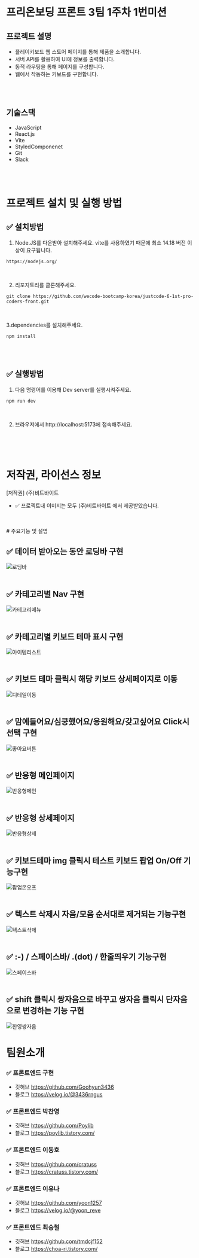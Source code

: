 # 프리온보딩 프론트 3팀 1주차 1번미션
## 프로젝트 설명
- 플레이키보드 웹 스토어 페이지를 통해 제품을 소개합니다.
- 서버 API를 활용하여 UI에 정보를 출력합니다.
- 동적 라우팅을 통해 페이지를 구성합니다.
- 웹에서 작동하는 키보드를 구현합니다.
<br/>
<br/>


## 기술스택
- JavaScript
- React.js
- Vite
- StyledComponenet
- Git
- Slack
<br/>
<br/>


# 프로젝트 설치 및 실행 방법
## ✅ 설치방법

1. Node.JS를 다운받아 설치해주세요. vite를 사용하였기 때문에 최소 14.18 버전 이상이 요구됩니다. 
```
https://nodejs.org/
```
<br/>

2. 리포지토리를 클론해주세요.<br/>
```
git clone https://github.com/wecode-bootcamp-korea/justcode-6-1st-pro-coders-front.git 
```
<br/>

3.dependencies를 설치해주세요.
```
npm install
```
<br/>
<br/>

## ✅ 실행방법
1. 다음 명령어를 이용해 Dev server를 실행시켜주세요.
```
npm run dev
```
<br/>

2. 브라우저에서 http://localhost:5173에 접속해주세요.
<br/>
<br/>
<br/>

# 저작권, 라이선스 정보
[저작권] (주)비트바이트
<br/>
- ✅ 프로젝트내 이미지는 모두 (주)비트바이트 에서 제공받았습니다.
<br/>
<br/>
# 주요기능 및 설명

## ✅ 데이터 받아오는 동안 로딩바 구현
![로딩바](https://user-images.githubusercontent.com/87900492/194311898-63badb3c-47e5-4e4c-b603-f32661c5ab65.gif)
<br/>
<br/>

## ✅ 카테고리별 Nav 구현
![카테고리메뉴](https://user-images.githubusercontent.com/87900492/194311912-1fbace32-067d-415b-95b8-30a13efb26f2.gif)
<br/>
<br/>

## ✅ 카테고리별 키보드 테마 표시 구현
![아이템리스트](https://user-images.githubusercontent.com/87900492/194311901-de6fc14e-6367-4b72-ad90-83242da55949.gif)
<br/>
<br/>

## ✅  키보드 테마 클릭시 해당 키보드 상세페이지로 이동
![디테일이동](https://user-images.githubusercontent.com/87900492/194311892-ef3312ee-c098-405a-918e-4a3b0b39944b.gif)
<br/>
<br/>

## ✅  맘에들어요/심쿵했어요/응원해요/갖고싶어요 Click시 선택 구현
![좋아요버튼](https://user-images.githubusercontent.com/87900492/194311911-3580e447-92f0-4378-8060-d061b5e8e6fe.gif)
<br/>
<br/>

## ✅ 반응형 메인페이지
![반응형메인](https://user-images.githubusercontent.com/87900492/194315784-f76bcc72-9977-46ef-a9e7-a3a7ca046670.gif)
<br/>
<br/>

## ✅ 반응형 상세페이지
![반응형상세](https://user-images.githubusercontent.com/87900492/194315771-3b1154ed-9482-4dba-90ae-6850b067fb31.gif)
<br/>
<br/>


## ✅  키보드테마 img 클릭시 테스트 키보드 팝업 On/Off 기능구현
![팝업온오프](https://user-images.githubusercontent.com/87900492/194311918-533b0a0b-8888-4d37-9c1d-3cfa2b98be77.gif)
<br/>
<br/>

## ✅  텍스트 삭제시 자음/모음 순서대로 제거되는 기능구현
![텍스트삭제](https://user-images.githubusercontent.com/87900492/194311914-37328604-c9df-4fe7-ae0f-4d6b0bcc53b3.gif)
<br/>
<br/>

## ✅  :-) / 스페이스바/ .(dot) / 한줄띄우기 기능구현
![스페이스바](https://user-images.githubusercontent.com/87900492/194311899-ab330cc0-a584-4747-88fe-a1a10cf1b14c.gif)
<br/>
<br/>

## ✅  shift 클릭시 쌍자음으로 바꾸고 쌍자음 클릭시 단자음으로 변경하는 기능 구현
![한영쌍자음](https://user-images.githubusercontent.com/87900492/194311922-575ea93c-1a2c-463f-b840-34cb0007267c.gif)


# 팀원소개
### ✅ 프론트엔드 구현
- 깃허브 https://github.com/Goohyun3436
- 블로그 https://velog.io/@3436rngus
### ✅ 프론트엔드 박찬영
- 깃허브 https://github.com/Poylib
- 블로그 https://poylib.tistory.com/
### ✅ 프론트엔드 이동호
- 깃허브 https://github.com/cratuss
- 블로그 https://cratuss.tistory.com/
### ✅ 프론트엔드 이유나
- 깃허브 https://github.com/yoon1257
- 블로그 https://velog.io/@yoon_reve
### ✅ 프론트엔드 최승철
- 깃허브 https://github.com/tmdcjf152
- 블로그 https://choa-ri.tistory.com/